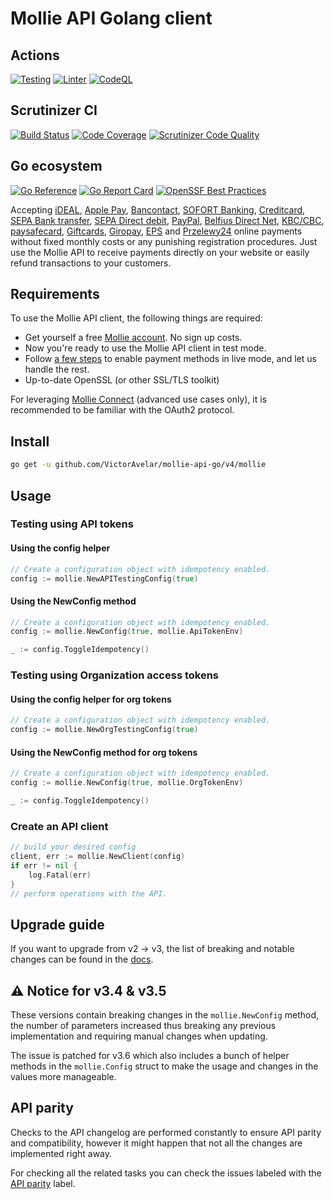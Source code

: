 # Mollie API Golang client

## Actions

[![Testing](https://github.com/VictorAvelar/mollie-api-go/actions/workflows/main.yml/badge.svg)](https://github.com/VictorAvelar/mollie-api-go/actions/workflows/main.yml)
[![Linter](https://github.com/VictorAvelar/mollie-api-go/actions/workflows/golangci-lint.yml/badge.svg)](https://github.com/VictorAvelar/mollie-api-go/actions/workflows/golangci-lint.yml)
[![CodeQL](https://github.com/VictorAvelar/mollie-api-go/actions/workflows/codeql-analysis.yml/badge.svg)](https://github.com/VictorAvelar/mollie-api-go/actions/workflows/codeql-analysis.yml)

## Scrutinizer CI

[![Build Status](https://scrutinizer-ci.com/g/VictorAvelar/mollie-api-go/badges/build.png?b=master)](https://scrutinizer-ci.com/g/VictorAvelar/mollie-api-go/build-status/master)
[![Code Coverage](https://scrutinizer-ci.com/g/VictorAvelar/mollie-api-go/badges/coverage.png?b=master)](https://scrutinizer-ci.com/g/VictorAvelar/mollie-api-go/?branch=master)
[![Scrutinizer Code Quality](https://scrutinizer-ci.com/g/VictorAvelar/mollie-api-go/badges/quality-score.png?b=master)](https://scrutinizer-ci.com/g/VictorAvelar/mollie-api-go/?branch=master)

## Go ecosystem

[![Go Reference](https://pkg.go.dev/badge/github.com/VictorAvelar/mollie-api-go/v4/mollie.svg)](https://pkg.go.dev/github.com/VictorAvelar/mollie-api-go/v4/mollie)
[![Go Report Card](https://goreportcard.com/badge/github.com/VictorAvelar/mollie-api-go/v3)](https://goreportcard.com/report/github.com/VictorAvelar/mollie-api-go/v3)
[![OpenSSF Best Practices](https://bestpractices.coreinfrastructure.org/projects/3522/badge)](https://bestpractices.coreinfrastructure.org/projects/3522)

Accepting [iDEAL](https://www.mollie.com/payments/ideal/), [Apple Pay](https://www.mollie.com/payments/apple-pay), [Bancontact](https://www.mollie.com/payments/bancontact/), [SOFORT Banking](https://www.mollie.com/payments/sofort/), [Creditcard](https://www.mollie.com/payments/credit-card/), [SEPA Bank transfer](https://www.mollie.com/payments/bank-transfer/), [SEPA Direct debit](https://www.mollie.com/payments/direct-debit/), [PayPal](https://www.mollie.com/payments/paypal/), [Belfius Direct Net](https://www.mollie.com/payments/belfius/), [KBC/CBC](https://www.mollie.com/payments/kbc-cbc/), [paysafecard](https://www.mollie.com/payments/paysafecard/), [Giftcards](https://www.mollie.com/payments/gift-cards/), [Giropay](https://www.mollie.com/payments/giropay/), [EPS](https://www.mollie.com/payments/eps/) and [Przelewy24](https://www.mollie.com/payments/przelewy24/) online payments without fixed monthly costs or any punishing registration procedures. Just use the Mollie API to receive payments directly on your website or easily refund transactions to your customers.

## Requirements

To use the Mollie API client, the following things are required:

- Get yourself a free [Mollie account](https://www.mollie.com/signup). No sign up costs.
- Now you're ready to use the Mollie API client in test mode.
- Follow [a few steps](https://www.mollie.com/dashboard/?modal=onboarding) to enable payment methods in live mode, and let us handle the rest.
- Up-to-date OpenSSL (or other SSL/TLS toolkit)

For leveraging [Mollie Connect](https://docs.mollie.com/oauth/overview) (advanced use cases only), it is recommended to be familiar with the OAuth2 protocol.

## Install

```sh
go get -u github.com/VictorAvelar/mollie-api-go/v4/mollie
```

## Usage

### Testing using API tokens

#### Using the config helper

```go
// Create a configuration object with idempotency enabled.
config := mollie.NewAPITestingConfig(true)
```

#### Using the NewConfig method

```go
// Create a configuration object with idempotency enabled.
config := mollie.NewConfig(true, mollie.ApiTokenEnv)

_ := config.ToggleIdempotency()
```

### Testing using Organization access tokens

#### Using the config helper for org tokens

```go
// Create a configuration object with idempotency enabled.
config := mollie.NewOrgTestingConfig(true)
```

#### Using the NewConfig method for org tokens

```go
// Create a configuration object with idempotency enabled.
config := mollie.NewConfig(true, mollie.OrgTokenEnv)

_ := config.ToggleIdempotency()
```

### Create an API client

```go
// build your desired config
client, err := mollie.NewClient(config)
if err != nil {
    log.Fatal(err)
}
// perform operations with the API.
```

## Upgrade guide

If you want to upgrade from v2 -> v3, the list of breaking and notable changes can be found in the [docs](docs/v3-upgrade.md).

## :warning: Notice for v3.4 & v3.5

These versions contain breaking changes in the `mollie.NewConfig` method, the  number of parameters
increased thus breaking any previous implementation and requiring manual changes when updating.

The issue is patched for v3.6 which also includes a bunch of helper methods in the `mollie.Config` struct
to make the usage and changes in the values more manageable.

## API parity

Checks to the API changelog are performed constantly to ensure API parity and compatibility, however it might happen that not all the changes are implemented right away.

For checking all the related tasks you can check the issues labeled with the [API parity](https://github.com/VictorAvelar/mollie-api-go/labels/API%20parity) label.
